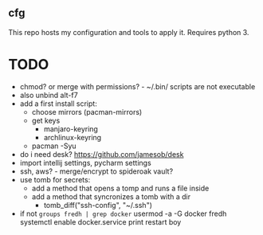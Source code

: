 
cfg
---
This repo hosts my configuration and tools to apply it. Requires python 3.

# TODO
- chmod? or merge with permissions? - ~/.bin/ scripts are not executable
- also unbind alt-f7
- add a first install script:
  - choose mirrors (pacman-mirrors)
  - get keys
    - manjaro-keyring
    - archlinux-keyring
  - pacman -Syu
- do i need desk? https://github.com/jamesob/desk
- import intellij settings, pycharm settings
- ssh, aws? - merge/encrypt to spideroak vault?
- use tomb for secrets:
  - add a method that opens a tomp and runs a file inside
  - add a method that syncronizes a tomb with a dir
      - tomb_diff("ssh-config", "~/.ssh")
- if not `groups fredh | grep docker`
      usermod -a -G docker fredh
      systemctl enable docker.service
      print restart boy
